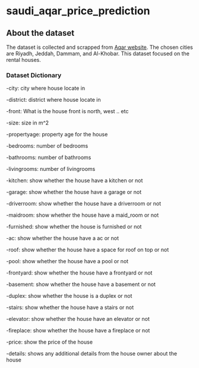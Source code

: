 # saudi_aqar_price_prediction

## About the dataset

The dataset is collected and scrapped from [Aqar website](https://sa.aqar.fm/). The chosen cities are Riyadh, Jeddah, Dammam, and Al-Khobar. This dataset focused on the rental houses.

### Dataset Dictionary 

-city: city where house locate in

-district: district where house locate in

-front: What is the house front is north, west .. etc

-size: size in m^2

-propertyage: property age for the house 

-bedrooms: number of bedrooms 

-bathrooms: number of bathrooms 

-livingrooms: number of livingrooms 

-kitchen: show whether the house have a kitchen or not 

-garage: show whether the house have a garage or not 

-driverroom: show whether the house have a driverroom or not 

-maidroom: show whether the house have a maid_room or not

-furnished: show whether the house is furnished or not

-ac: show whether the house have a ac or not

-roof: show whether the house have a space for roof on top or not

-pool: show whether the house have a pool or not

-frontyard: show whether the house have a frontyard or not

-basement: show whether the house have a basement or not

-duplex: show whether the house is a duplex or not

-stairs: show whether the house have a stairs or not

-elevator: show whether the house have an elevator or not

-fireplace: show whether the house have a fireplace or not

-price: show the price of the house

-details: shows any additional details from the house owner about the house
